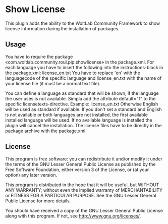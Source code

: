 Show License
============

This plugin adds the ability to the WoltLab Community Framework to show license information during the installation of packages.

Usage
-----

You have to require the package «com.woltlab.community.roul.pip.showlicense» in the package.xml. For each language you have to insert the following into the instructions-block in the package.xml:
    <licensetexts languagecode="en">license_en.txt</licensetexts>
You have to replace 'en' with the languagecode of the specific language and license_en.txt with the name of your license file (it must be a normal text file).

You can define a language as standard that will be shown, if the language the user uses is not available. Simpla add the attribute default="1" to the specific licensetexts-directive. Example:
    <licensetexts languagecode="en" default="1">license_en.txt</licensetexts>
Otherwise English will be used as standard if available. If you don't set a standard and English is not available or both languages are not installed, the first available installed language will be used. If no available language is installed the plugin will cancel the installation. The license files have to be directly in the package archive with the package.xml.

License
-------

This program is free software: you can redistribute it and/or modify
it under the terms of the GNU Lesser General Public License as published by
the Free Software Foundation, either version 3 of the License, or
(at your option) any later version.

This program is distributed in the hope that it will be useful,
but WITHOUT ANY WARRANTY; without even the implied warranty of
MERCHANTABILITY or FITNESS FOR A PARTICULAR PURPOSE.  See the
GNU Lesser General Public License for more details.

You should have received a copy of the GNU Lesser General Public License
along with this program.  If not, see <http://www.gnu.org/licenses/>.

